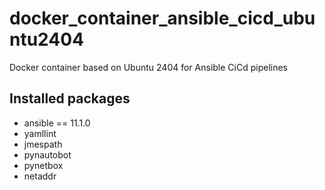 # docker_container_ansible_cicd_ubuntu2404
Docker container based on Ubuntu 2404 for Ansible CiCd pipelines

## Installed packages

* ansible == 11.1.0
* yamllint
* jmespath
* pynautobot
* pynetbox
* netaddr
